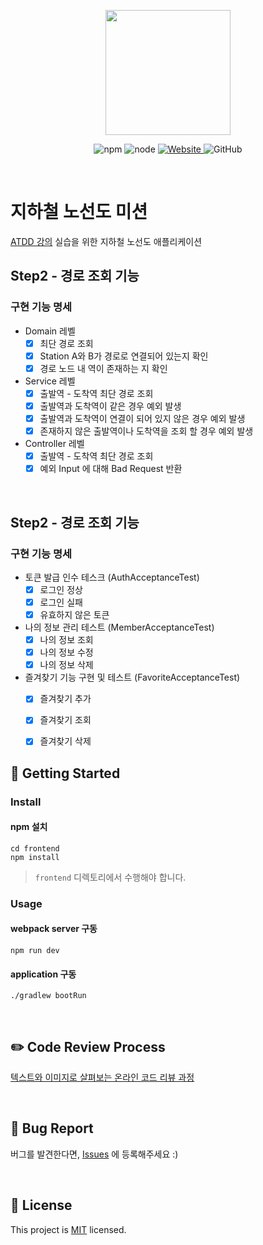 <p align="center">
    <img width="200px;" src="https://raw.githubusercontent.com/woowacourse/atdd-subway-admin-frontend/master/images/main_logo.png"/>
</p>
<p align="center">
  <img alt="npm" src="https://img.shields.io/badge/npm-%3E%3D%205.5.0-blue">
  <img alt="node" src="https://img.shields.io/badge/node-%3E%3D%209.3.0-blue">
  <a href="https://edu.nextstep.camp/c/R89PYi5H" alt="nextstep atdd">
    <img alt="Website" src="https://img.shields.io/website?url=https%3A%2F%2Fedu.nextstep.camp%2Fc%2FR89PYi5H">
  </a>
  <img alt="GitHub" src="https://img.shields.io/github/license/next-step/atdd-subway-service">
</p>

<br>

# 지하철 노선도 미션
[ATDD 강의](https://edu.nextstep.camp/c/R89PYi5H) 실습을 위한 지하철 노선도 애플리케이션

## Step2 - 경로 조회 기능
### 구현 기능 명세
- Domain 레벨
    - [x] 최단 경로 조회
    - [x] Station A와 B가 경로로 연결되어 있는지 확인
    - [x] 경로 노드 내 역이 존재하는 지 확인

- Service 레벨
    - [x] 출발역 - 도착역 최단 경로 조회
    - [x] 출발역과 도착역이 같은 경우 예외 발생
    - [x] 출발역과 도착역이 연결이 되어 있지 않은 경우 예외 발생
    - [x] 존재하지 않은 출발역이나 도착역을 조회 할 경우 예외 발생

- Controller 레벨
    - [x] 출발역 - 도착역 최단 경로 조회
    - [x] 예외 Input 에 대해 Bad Request 반환

<br>

## Step2 - 경로 조회 기능
### 구현 기능 명세
- 토큰 발급 인수 테스크 (AuthAcceptanceTest)
  - [x] 로그인 정상
  - [x] 로그인 실패
  - [x] 유효하지 않은 토큰
  
- 나의 정보 관리 테스트 (MemberAcceptanceTest)
  - [x] 나의 정보 조회
  - [x] 나의 정보 수정
  - [x] 나의 정보 삭제
  
- 즐겨찾기 기능 구현 및 테스트 (FavoriteAcceptanceTest)
  - [x] 즐겨찾기 추가
  - [x] 즐겨찾기 조회
  - [x] 즐겨찾기 삭제
  

## 🚀 Getting Started

### Install
#### npm 설치
```
cd frontend
npm install
```
> `frontend` 디렉토리에서 수행해야 합니다.

### Usage
#### webpack server 구동
```
npm run dev
```
#### application 구동
```
./gradlew bootRun
```
<br>

## ✏️ Code Review Process
[텍스트와 이미지로 살펴보는 온라인 코드 리뷰 과정](https://github.com/next-step/nextstep-docs/tree/master/codereview)

<br>

## 🐞 Bug Report

버그를 발견한다면, [Issues](https://github.com/next-step/atdd-subway-service/issues) 에 등록해주세요 :)

<br>

## 📝 License

This project is [MIT](https://github.com/next-step/atdd-subway-service/blob/master/LICENSE.md) licensed.
